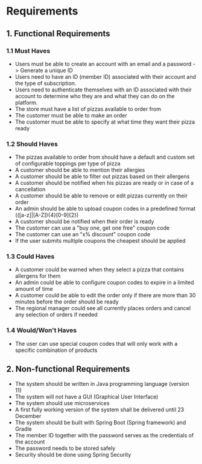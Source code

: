 # Requirements

## 1. Functional Requirements

### 1.1 Must Haves
* Users must be able to create an account with an email and a password -> Generate a unique ID
* Users need to have an ID (member ID) associated with their account and the type of subscription.
* Users need to authenticate themselves with an ID associated with their account to determine who they are and what they can do on the platform.
* The store must have a list of pizzas available to order from
* The customer must be able to make an order
* The customer must be able to specify at what time they want their pizza ready

### 1.2 Should Haves
* The pizzas available to order from should have a default and custom set of configurable toppings per type of pizza
* A customer should be able to mention their allergies
* A customer should be able to filter out pizzas based on their allergens
* A customer should be notified when his pizzas are ready or in case of a cancellation
* A customer should be able to remove or edit pizzas currently on their order
* An admin should be able to upload coupon codes in a predefined format (([a-z]|[A-Z]){4}[0-9]{2})
* A customer should be notified when their order is ready
* The customer can use a "buy one, get one free" coupon code
* The customer can use an "x% discount" coupon code
* If the user submits multiple coupons the cheapest should be applied

### 1.3 Could Haves
* A customer could be warned when they select a pizza that contains allergens for them
* An admin could be able to configure coupon codes to expire in a limited amount of time
* A customer could be able to edit the order only if there are more than 30 minutes before the order should be ready
* The regional manager could see all currently places orders and cancel any selection of orders if needed

### 1.4 Would/Won't Haves
* The user can use special coupon codes that will only work with a specific combination of products

## 2. Non-functional Requirements
* The system should be written in Java programming language (version 11)
* The system will not have a GUI (Graphical User Interface)
* The system should use microservices
* A first fully working version of the system  shall be delivered until 23 December
* The system should be built with Spring Boot (Spring framework) and Gradle
* The member ID together with the password serves as the credentials of the account
* The password needs to be stored safely
* Security should be done using Spring Security